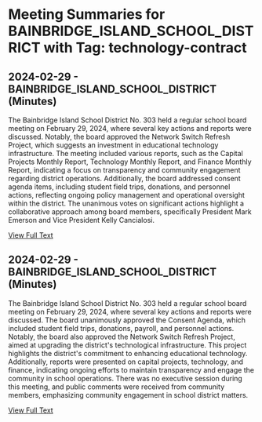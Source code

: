 # Meeting Summaries for BAINBRIDGE_ISLAND_SCHOOL_DISTRICT with Tag: technology-contract

## 2024-02-29 - BAINBRIDGE_ISLAND_SCHOOL_DISTRICT (Minutes)

The Bainbridge Island School District No. 303 held a regular school board meeting on February 29, 2024, where several key actions and reports were discussed. Notably, the board approved the Network Switch Refresh Project, which suggests an investment in educational technology infrastructure. The meeting included various reports, such as the Capital Projects Monthly Report, Technology Monthly Report, and Finance Monthly Report, indicating a focus on transparency and community engagement regarding district operations. Additionally, the board addressed consent agenda items, including student field trips, donations, and personnel actions, reflecting ongoing policy management and operational oversight within the district. The unanimous votes on significant actions highlight a collaborative approach among board members, specifically President Mark Emerson and Vice President Kelly Cancialosi.

[View Full Text](https://raw.githubusercontent.com/VoronoiPerspectives/WashingtonStateSchoolBoardExplorer/refs/heads/main/data/countries/usa/states/wa/counties/kitsap/school_boards/bainbridge_island_school_district/2024/2024-02-29-minutes.txt)

## 2024-02-29 - BAINBRIDGE_ISLAND_SCHOOL_DISTRICT (Minutes)

The Bainbridge Island School District No. 303 held a regular school board meeting on February 29, 2024, where several key actions and reports were discussed. The board unanimously approved the Consent Agenda, which included student field trips, donations, payroll, and personnel actions. Notably, the board also approved the Network Switch Refresh Project, aimed at upgrading the district's technological infrastructure. This project highlights the district's commitment to enhancing educational technology. Additionally, reports were presented on capital projects, technology, and finance, indicating ongoing efforts to maintain transparency and engage the community in school operations. There was no executive session during this meeting, and public comments were received from community members, emphasizing community engagement in school district matters.

[View Full Text](https://raw.githubusercontent.com/VoronoiPerspectives/WashingtonStateSchoolBoardExplorer/refs/heads/main/data/countries/usa/states/wa/counties/kitsap/school_boards/bainbridge_island_school_district/2024/2024-02-29-draft-minutes.txt)

